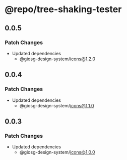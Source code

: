 # @repo/tree-shaking-tester

## 0.0.5

### Patch Changes

- Updated dependencies
  - @giosg-design-system/icons@1.2.0

## 0.0.4

### Patch Changes

- Updated dependencies
  - @giosg-design-system/icons@1.1.0

## 0.0.3

### Patch Changes

- Updated dependencies
  - @giosg-design-system/icons@1.0.0
